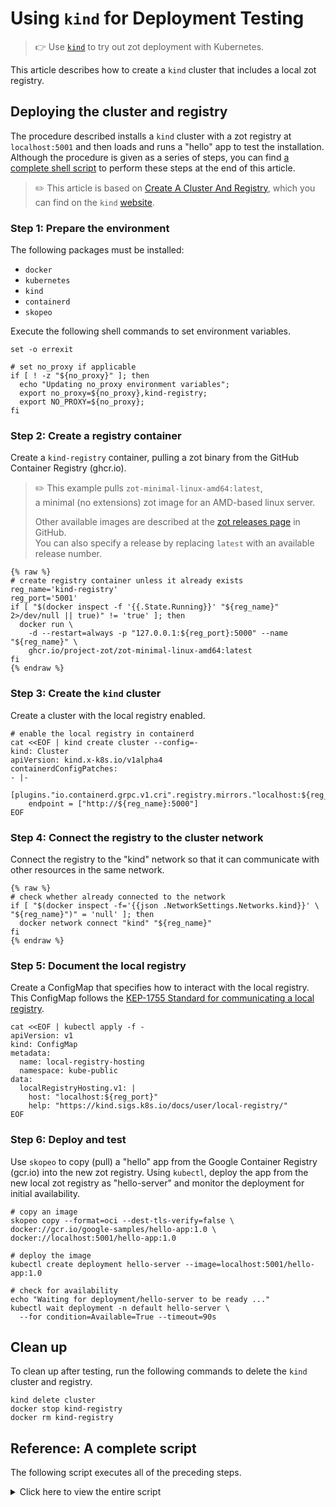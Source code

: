 # Using `kind` for Deployment Testing

> :point_right: Use [`kind`](https://kind.sigs.k8s.io/) to try out zot deployment with Kubernetes.

This article describes how to create a `kind` cluster that includes a local zot registry. 

## Deploying the cluster and registry

The procedure described installs a `kind` cluster with a zot registry at `localhost:5001` and then loads and runs a "hello" app to test the installation. Although the procedure is given as a series of steps, you can find [a complete shell script](#reference-a-complete-script) to perform these steps at the end of this article.

> :pencil2: This article is based on [Create A Cluster And Registry](https://kind.sigs.k8s.io/docs/user/local-registry/#create-a-cluster-and-registry), which you can find on the `kind` [website](https://kind.sigs.k8s.io/).


### Step 1: Prepare the environment 

The following packages must be installed:

- `docker`
- `kubernetes`
- `kind`
- `containerd`
- `skopeo`

Execute the following shell commands to set environment variables.

```shell
set -o errexit

# set no_proxy if applicable
if [ ! -z "${no_proxy}" ]; then 
  echo "Updating no_proxy environment variables";
  export no_proxy=${no_proxy},kind-registry;
  export NO_PROXY=${no_proxy};
fi
```

### Step 2: Create a registry container

Create a `kind-registry` container, pulling a zot binary from the GitHub Container Registry (ghcr.io).  

> :pencil2: This example pulls `zot-minimal-linux-amd64:latest`,   
> a minimal (no extensions) zot image for an AMD-based linux server. 
>       
> Other available images are described at the [zot releases page](https://github.com/project-zot/zot/releases) in GitHub.  
> You can also specify a release by replacing `latest` with an available release number.

```shell
{% raw %}
# create registry container unless it already exists
reg_name='kind-registry'
reg_port='5001'
if [ "$(docker inspect -f '{{.State.Running}}' "${reg_name}" 2>/dev/null || true)" != 'true' ]; then
  docker run \
    -d --restart=always -p "127.0.0.1:${reg_port}:5000" --name "${reg_name}" \
    ghcr.io/project-zot/zot-minimal-linux-amd64:latest
fi
{% endraw %}
```

### Step 3: Create the `kind` cluster

Create a cluster with the local registry enabled.

```shell
# enable the local registry in containerd
cat <<EOF | kind create cluster --config=-
kind: Cluster
apiVersion: kind.x-k8s.io/v1alpha4
containerdConfigPatches:
- |-
  [plugins."io.containerd.grpc.v1.cri".registry.mirrors."localhost:${reg_port}"]
    endpoint = ["http://${reg_name}:5000"]
EOF
```

### Step 4:  Connect the registry to the cluster network

Connect the registry to the "kind" network so that it can communicate with other resources in the same network.

```shell
{% raw %}
# check whether already connected to the network
if [ "$(docker inspect -f='{{json .NetworkSettings.Networks.kind}}' \
"${reg_name}")" = 'null' ]; then
  docker network connect "kind" "${reg_name}"
fi
{% endraw %}
```

### Step 5:  Document the local registry

Create a ConfigMap that specifies how to interact with the local registry. This ConfigMap follows the [KEP-1755 Standard for communicating a local registry](https://github.com/kubernetes/enhancements/tree/master/keps/sig-cluster-lifecycle/generic/1755-communicating-a-local-registry).

```shell
cat <<EOF | kubectl apply -f -
apiVersion: v1
kind: ConfigMap
metadata:
  name: local-registry-hosting
  namespace: kube-public
data:
  localRegistryHosting.v1: |
    host: "localhost:${reg_port}"
    help: "https://kind.sigs.k8s.io/docs/user/local-registry/"
EOF
```

### Step 6:  Deploy and test

Use `skopeo` to copy (pull) a "hello" app from the Google Container Registry (gcr.io) into the new zot registry. Using `kubectl`, deploy the app from the new local zot registry as "hello-server" and monitor the deployment for initial availability.

```shell
# copy an image
skopeo copy --format=oci --dest-tls-verify=false \
docker://gcr.io/google-samples/hello-app:1.0 \
docker://localhost:5001/hello-app:1.0

# deploy the image
kubectl create deployment hello-server --image=localhost:5001/hello-app:1.0

# check for availability
echo "Waiting for deployment/hello-server to be ready ..."
kubectl wait deployment -n default hello-server \
  --for condition=Available=True --timeout=90s
```

## Clean up

To clean up after testing, run the following commands to delete the `kind` cluster and registry.

```shell
kind delete cluster
docker stop kind-registry
docker rm kind-registry
```

<a name="complete-script"></a>

## Reference: A complete script

The following script executes all of the preceding steps.

<details>
  <summary markdown="span">Click here to view the entire script</summary>

```shell
{% raw %}
#!/bin/sh
set -o errexit

# Reference: https://kind.sigs.k8s.io/docs/user/local-registry/

# set no_proxy if applicable
if [ ! -z "${no_proxy}" ]; then 
  echo "Updating no_proxy env var";
  export no_proxy=${no_proxy},kind-registry;
  export NO_PROXY=${no_proxy};
fi

# create registry container unless it already exists
reg_name='kind-registry'
reg_port='5001'
if [ "$(docker inspect -f '{{.State.Running}}' "${reg_name}" 2>/dev/null || true)" != 'true' ]; then
  docker run \
    -d --restart=always -p "127.0.0.1:${reg_port}:5000" --name "${reg_name}" \
    ghcr.io/project-zot/zot-minimal-linux-amd64:latest
fi

# create a cluster with the local registry enabled in containerd
cat <<EOF | kind create cluster --config=-
kind: Cluster
apiVersion: kind.x-k8s.io/v1alpha4
containerdConfigPatches:
- |-
  [plugins."io.containerd.grpc.v1.cri".registry.mirrors."localhost:${reg_port}"]
    endpoint = ["http://${reg_name}:5000"]
EOF

# connect the registry to the cluster network if not already connected
if [ "$(docker inspect -f='{{json .NetworkSettings.Networks.kind}}' "${reg_name}")" = 'null' ]; then
  docker network connect "kind" "${reg_name}"
fi

# https://github.com/kubernetes/enhancements/tree/master/keps/sig-cluster-lifecycle/generic/1755-communicating-a-local-registry
#
# document the local registry
cat <<EOF | kubectl apply -f -
apiVersion: v1
kind: ConfigMap
metadata:
  name: local-registry-hosting
  namespace: kube-public
data:
  localRegistryHosting.v1: |
    host: "localhost:${reg_port}"
    help: "https://kind.sigs.k8s.io/docs/user/local-registry/"
EOF

# copy an image
skopeo copy --format=oci --dest-tls-verify=false docker://gcr.io/google-samples/hello-app:1.0 docker://localhost:5001/hello-app:1.0

# deploy the image
kubectl create deployment hello-server --image=localhost:5001/hello-app:1.0

# check for availability
echo "Waiting for deployment/hello-server to be ready ..."
kubectl wait deployment -n default hello-server --for condition=Available=True --timeout=90s

# cleanup
echo "Press a key to begin cleanup ..."
read KEYPRESS
kind delete cluster
docker stop kind-registry
docker rm kind-registry
{% endraw %}
```

</details>